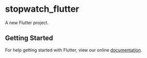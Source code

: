 # stopwatch_flutter

A new Flutter project.

## Getting Started

For help getting started with Flutter, view our online
[documentation](https://flutter.io/).
